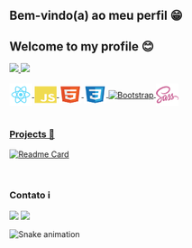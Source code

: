 ## Bem-vindo(a) ao meu perfil 😁
## Welcome to my profile 😊

 <div>
   <a href="https://github.com/Evertonneto">
   <img height="180em" src="https://github-readme-stats.vercel.app/api?username=Evertonneto&show_icons=true&theme=github_dark&include_all_commits=true&count_private=true"/>
   <img height="180em" src="https://github-readme-stats.vercel.app/api/top-langs/?username=Evertonneto&layout=compact&langs_count=6&theme=github_dark"/>

</div>
<div style="display: inline_block"><br>
  <img align="center" alt="React" height="40" width="40" src="https://raw.githubusercontent.com/github/explore/80688e429a7d4ef2fca1e82350fe8e3517d3494d/topics/react/react.png">
  <img align="center" alt="Js" height="30" width="40" src="https://raw.githubusercontent.com/devicons/devicon/master/icons/javascript/javascript-plain.svg">
  <img align="center" alt="HTML" height="30" width="40" src="https://raw.githubusercontent.com/devicons/devicon/master/icons/html5/html5-original.svg">
  <img align="center" alt="CSS" height="30" width="40" src="https://raw.githubusercontent.com/devicons/devicon/master/icons/css3/css3-original.svg">
  <img align="center" alt="Bootstrap" height="30" width="40" src="https://raw.githubusercontent.com/jmnote/z-icons/master/svg/bootstrap.svg">
 <img align="center" alt="SASS" height="40" width="40" src="https://raw.githubusercontent.com/github/explore/80688e429a7d4ef2fca1e82350fe8e3517d3494d/topics/sass/sass.png">
 
</div>
 
<br>
 
 ### Projects 🚀

[![Readme Card](https://github-readme-stats.vercel.app/api/pin/?username=Evertonneto&repo=Cards-Api-Project&theme=dark)](https://github.com/anuraghazra/github-readme-stats)
 
 <br>
 
  ### Contato ℹ️
 
<div> 
  <a href = "mailto:evertonrneto@hotmail.com"><img src="https://img.shields.io/badge/-Gmail-%23333?style=for-the-badge&logo=gmail&logoColor=white" target="_blank"></a>
  <a href="https://www.linkedin.com/in/everton-nunes-36a9a021a/" target="_blank"><img src="https://img.shields.io/badge/-LinkedIn-%230077B5?style=for-the-badge&logo=linkedin&logoColor=white" target="_blank"></a> 
 
  ![Snake animation](https://github.com/Evertonneto/evertonneto/blob/output/github-contribution-grid-snake.svg)

</div>
